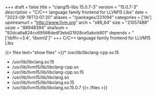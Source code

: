 +++
draft = false
title = "clang15-libs 15.0.7-3"
version = "15.0.7-3"
description = "C/C++ language family frontend for LLVM15 Libs"
date = "2023-09-19T13:07:20"
aliases = "/packages/221094"
categories = ['lib']
upstreamurl = "http://www.llvm.org"
arch = "x86_64"
size = "21057488"
usize = "88948394"
sha1sum = "92dca6a824cc69566dedf3ebd21928ce5abcb801"
depends = "['libffi>=3.4', 'libxml2']"
+++
C/C++ language family frontend for LLVM15 Libs

{{< files text="show files" >}}* /usr/lib/libclang-cpp.so.15
* /usr/lib/libclang.so.15
* /usr/lib/llvm15/lib/libclang-cpp.so
* /usr/lib/llvm15/lib/libclang-cpp.so.15
* /usr/lib/llvm15/lib/libclang.so
* /usr/lib/llvm15/lib/libclang.so.15
* /usr/lib/llvm15/lib/libclang.so.15.0.7
{{< /files >}}